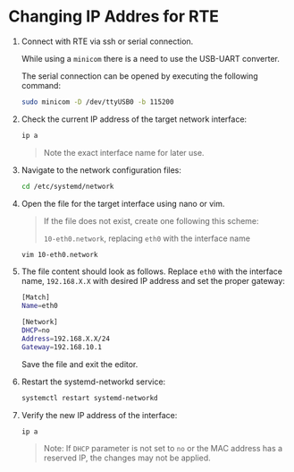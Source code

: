 # Changing IP Addres for RTE

1. Connect with RTE via ssh or serial connection.

    While using a `minicom` there is a need to use the USB-UART converter.

   The serial connection can be opened by executing the following command:
    
    ```bash
    sudo minicom -D /dev/ttyUSB0 -b 115200 
    ```

1. Check the current IP address of the target network interface:

   ```bash
   ip a
   ```

   > Note the exact interface name for later use.

1. Navigate to the network configuration files:

   ```bash
   cd /etc/systemd/network
   ```

1. Open the file for the target interface using nano or vim.

   > If the file does not exist, create one following this scheme:
   > 
   > `10-eth0.network`, replacing `eth0` with the interface name

   ```bash
   vim 10-eth0.network
   ```

1. The file content should look as follows. Replace `eth0` with the interface
   name, `192.168.X.X` with desired IP address and set the proper gateway:

   ```bash
   [Match]
   Name=eth0

   [Network]
   DHCP=no
   Address=192.168.X.X/24
   Gateway=192.168.10.1
   ```

   Save the file and exit the editor.

1. Restart the systemd-networkd service:

   ```bash
   systemctl restart systemd-networkd
   ```

1. Verify the new IP address of the interface:

   ```bash
   ip a
   ```
   > Note: If `DHCP` parameter is not set to `no` or the MAC address has a reserved IP,
   > the changes may not be applied.
